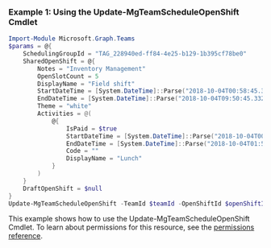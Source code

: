 ### Example 1: Using the Update-MgTeamScheduleOpenShift Cmdlet
```powershell
Import-Module Microsoft.Graph.Teams
$params = @{
	SchedulingGroupId = "TAG_228940ed-ff84-4e25-b129-1b395cf78be0"
	SharedOpenShift = @{
		Notes = "Inventory Management"
		OpenSlotCount = 5
		DisplayName = "Field shift"
		StartDateTime = [System.DateTime]::Parse("2018-10-04T00:58:45.340Z")
		EndDateTime = [System.DateTime]::Parse("2018-10-04T09:50:45.332Z")
		Theme = "white"
		Activities = @(
			@{
				IsPaid = $true
				StartDateTime = [System.DateTime]::Parse("2018-10-04T00:58:45.340Z")
				EndDateTime = [System.DateTime]::Parse("2018-10-04T01:58:45.340Z")
				Code = ""
				DisplayName = "Lunch"
			}
		)
	}
	DraftOpenShift = $null
}
Update-MgTeamScheduleOpenShift -TeamId $teamId -OpenShiftId $openShiftId -BodyParameter $params
```
This example shows how to use the Update-MgTeamScheduleOpenShift Cmdlet.
To learn about permissions for this resource, see the [permissions reference](/graph/permissions-reference).
